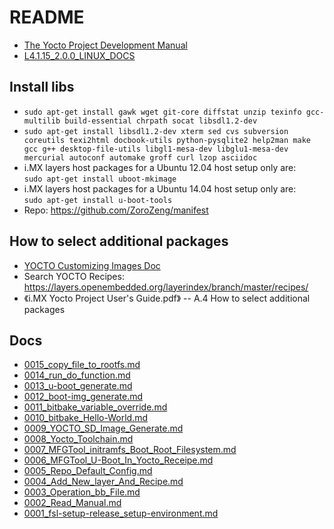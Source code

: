 # README

* [The Yocto Project Development Manual](https://www.yoctoproject.org/docs/1.5.1/dev-manual/dev-manual.html#dev-manual-intro)
* [L4.1.15_2.0.0_LINUX_DOCS](https://www.nxp.com/webapp/Download?colCode=L4.1.15_2.0.0-LINUX-DOCS&Parent_nodeId=1337695836026701499367&Parent_pageType=product&Parent_nodeId=1337695836026701499367&Parent_pageType=product)

## Install libs

* `sudo apt-get install gawk wget git-core diffstat unzip texinfo gcc-multilib build-essential chrpath socat libsdl1.2-dev`
* `sudo apt-get install libsdl1.2-dev xterm sed cvs subversion coreutils texi2html docbook-utils python-pysqlite2 help2man make gcc g++ desktop-file-utils libgl1-mesa-dev libglu1-mesa-dev mercurial autoconf automake groff curl lzop asciidoc`
* i.MX layers host packages for a Ubuntu 12.04 host setup only are:  
  `sudo apt-get install uboot-mkimage`
* i.MX layers host packages for a Ubuntu 14.04 host setup only are:  
  `sudo apt-get install u-boot-tools`
* Repo: https://github.com/ZoroZeng/manifest

## How to select additional packages

* [YOCTO Customizing Images Doc](https://www.yoctoproject.org/docs/1.5.1/dev-manual/dev-manual.html#usingpoky-extend-customimage)
* Search YOCTO Recipes: https://layers.openembedded.org/layerindex/branch/master/recipes/
* 《i.MX Yocto Project User's Guide.pdf》 -- A.4 How to select additional packages

## Docs

* [0015_copy_file_to_rootfs.md](docs/0015_copy_file_to_rootfs.md)
* [0014_run_do_function.md](docs/0014_run_do_function.md)
* [0013_u-boot_generate.md](docs/0013_u-boot_generate.md)
* [0012_boot-img_generate.md](docs/0012_boot-img_generate.md)
* [0011_bitbake_variable_override.md](docs/0011_bitbake_variable_override.md)
* [0010_bitbake_Hello-World.md](docs/0010_bitbake_Hello-World.md)
* [0009_YOCTO_SD_Image_Generate.md](docs/0009_YOCTO_SD_Image_Generate.md)
* [0008_Yocto_Toolchain.md](docs/0008_Yocto_Toolchain.md)
* [0007_MFGTool_initramfs_Boot_Root_Filesystem.md](docs/0007_MFGTool_initramfs_Boot_Root_Filesystem.md)
* [0006_MFGTool_U-Boot_In_Yocto_Receipe.md](docs/0006_MFGTool_U-Boot_In_Yocto_Receipe.md)
* [0005_Repo_Default_Config.md](docs/0005_Repo_Default_Config.md)
* [0004_Add_New_layer_And_Recipe.md](docs/0004_Add_New_layer_And_Recipe.md)
* [0003_Operation_bb_File.md](docs/0003_Operation_bb_File.md)
* [0002_Read_Manual.md](docs/0002_Read_Manual.md)
* [0001_fsl-setup-release_setup-environment.md](docs/0001_fsl-setup-release_setup-environment.md)
